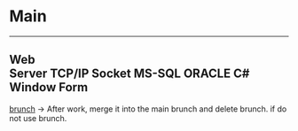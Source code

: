 # Main
---
Web <br>
Server
TCP/IP
Socket
MS-SQL
ORACLE
C#
Window Form
---
[brunch](https://m.blog.naver.com/PostView.nhn?blogId=magnking&logNo=221311262438&proxyReferer=https:%2F%2Fwww.google.com%2F) -> After work, merge it into the main brunch and delete brunch. if do not use brunch.

